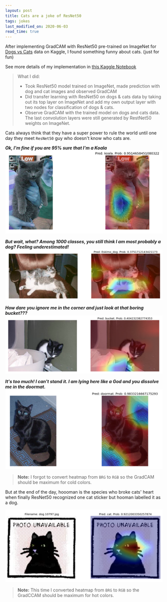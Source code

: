 ```yaml
---
layout: post
title: Cats are a joke of ResNet50
tags: jokes
last_modified_on: 2020-06-03
read_time: true
---
```


After implementing GradCAM with ResNet50 pre-trained on ImageNet for [Dogs vs Cats](https://www.kaggle.com/c/dogs-vs-cats) data on Kaggle, I found something funny about cats. (just for fun)

See more details of my implementation in [this Kaggle Notebook](https://www.kaggle.com/nguyenhoa/dog-cat-classifier-resnet50v2-tf-keras-gradcam?scriptVersionId=35394264) 

>What I did:
>* Took ResNet50 model trained on ImageNet, made prediction with dog and cat images and observed GradCAM
>* Did transfer learning with ResNet50 on dogs & cats data by taking out its top layer on ImageNet and add my own output layer with two nodes for classification of dogs & cats.
>* Observe GradCAM with the trained model on dogs and cats data. The last convolution layers were still generated by RestNet50 weights on ImageNet.

Cats always think that they have a super power to rule the world until one day they meet `ResNet50` guy who doesn't know who cats are.

***Ok, I'm fine if you are 95% sure that I'm a Koala***
![koala-cat](../assets/images/gradCAM/koala_cat.png)

***But wait, what? Among 1000 classes, you still think I am most probably a dog? Feeling underestimated!***
![dog-cat](../assets/images/gradCAM/dog_cat.png)

***How dare you ignore me in the corner and just look at that boring bucket???***
![bucket_cat](../assets/images/gradCAM/bucket_cat.png)

***It's too much! I can't stand it. I am lying here like a God and you dissolve me in the doormat.***
![doormat](../assets/images/gradCAM/doormat_cat.png)


><i class="fa fa-sticky-note-o" aria-hidden="true"></i> **Note:** I forgot to convert heatmap from `BRG` to `RGB` so the GradCAM should be maximum for cold colors.

But at the end of the day, hoooman is the species who broke cats' heart when finally ResNet50 recognized one cat sticker but hooman labelled it as a dog.

![hooman](../assets/images/gradCAM/wrong_label.png)

><i class="fa fa-sticky-note-o" aria-hidden="true"></i> **Note:** This time I converted heatmap from `BRG` to `RGB` so the GradCCAM should be maximum for hot colors.
 